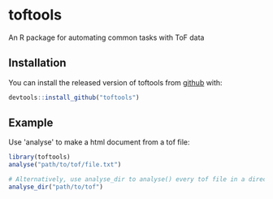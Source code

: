 # toftools

An R package for automating common tasks with ToF data

## Installation

You can install the released version of toftools from [github](https://github.com/JimSkinner/toftools) with:

``` r
devtools::install_github("toftools")
```

## Example

Use 'analyse' to make a html document from a tof file:

``` r
library(toftools)
analyse("path/to/tof/file.txt")

# Alternatively, use analyse_dir to analyse() every tof file in a directory
analyse_dir("path/to/tof")
```

